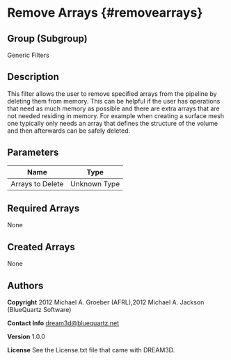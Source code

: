 Remove Arrays {#removearrays}
=============

## Group (Subgroup) ##
Generic Filters

## Description ##
This filter allows the user to remove specified arrays from the pipeline by deleting them from memory. This can be helpful
if the user has operations that need as much memory as possible and there are extra arrays that are not needed residing
in memory. For example when creating a surface mesh one typically only needs an array that defines the structure of the
volume and then afterwards can be safely deleted.


## Parameters ## 

| Name | Type |
|------|------|
| Arrays to Delete | Unknown Type |

## Required Arrays ##
None



## Created Arrays ##
None



## Authors ##

**Copyright** 2012 Michael A. Groeber (AFRL),2012 Michael A. Jackson (BlueQuartz Software)

**Contact Info** dream3d@bluequartz.net

**Version** 1.0.0

**License**  See the License.txt file that came with DREAM3D.


